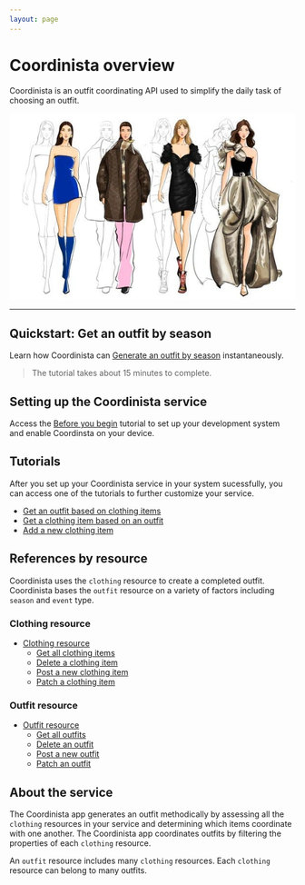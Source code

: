 ```yaml
---
layout: page
---
```


# Coordinista overview

Coordinista is an outfit coordinating API used to simplify the daily task of choosing an outfit.

![Image of a fashion design sketch](fashion_design.jpg)

---

## Quickstart: Get an outfit by season

Learn how Coordinista can [Generate an outfit by season](./tutorials/outfits-get-all-outfits-by-season.md) instantaneously.
> The tutorial takes about 15 minutes to complete.

## Setting up the Coordinista service

Access the [Before you begin](before-you-begin.md) tutorial to set up your development system and enable Coordinsta on your device.

## Tutorials

After you set up your Coordinista service in your system sucessfully, you can access one of the tutorials to further customize your service.

* [Get an outfit based on clothing items](tutorials/outfits-get-outfit-based-on-clothing-item.md)
* [Get a clothing item based on an outfit](tutorials/clothing-get-clothing-items-based-on-outfit.md)
* [Add a new clothing item](tutorials/clothing-add-a-new-clothing-item.md)

## References by resource

Coordinista uses the `clothing` resource to create a completed outfit. Coordinista bases the `outfit` resource on a variety of factors including `season` and `event` type.

### Clothing resource

* [Clothing resource](api/clothing.md)
    * [Get all clothing items](api/clothing-get-all-clothing-items.md)
    * [Delete a clothing item](api/clothing-delete-a-clothing-item.md)
    * [Post a new clothing item](api/clothing-post-a-new-clothing-item.md)
    * [Patch a clothing item](api/clothing-patch-clothing-item-outfits.md)

### Outfit resource

* [Outfit resource](api/outfits.md)
    * [Get all outfits](api/outfits-get-all-outfits.md)
    * [Delete an outfit](api/outfits-delete-an-outfit.md)
    * [Post a new outfit](api/outfits-post-a-new-outfit.md)
    * [Patch an outfit](api/outfits-patch-an-outfit-by-id.md)

## About the service

The Coordinista app generates an outfit methodically by assessing all the `clothing` resources in your service and determining which items coordinate with one another. The Coordinista app coordinates outfits by filtering the properties of each `clothing` resource.

An `outfit` resource includes many `clothing` resources. Each `clothing` resource can belong to many outfits.
